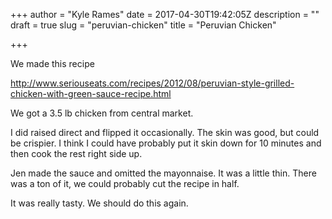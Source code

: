 +++
author = "Kyle Rames"
date = 2017-04-30T19:42:05Z
description = ""
draft = true
slug = "peruvian-chicken"
title = "Peruvian Chicken"

+++

We made this recipe

http://www.seriouseats.com/recipes/2012/08/peruvian-style-grilled-chicken-with-green-sauce-recipe.html

We got a 3.5 lb chicken from central market.

I did raised direct and flipped it occasionally. The skin was good, but could be crispier.  I think I could have probably put it skin down for 10 minutes and then cook the rest right side up.

Jen made the sauce and omitted the mayonnaise. It was a little thin. There was a ton of it, we could probably cut the recipe in half. 

It was really tasty. We should do this again.